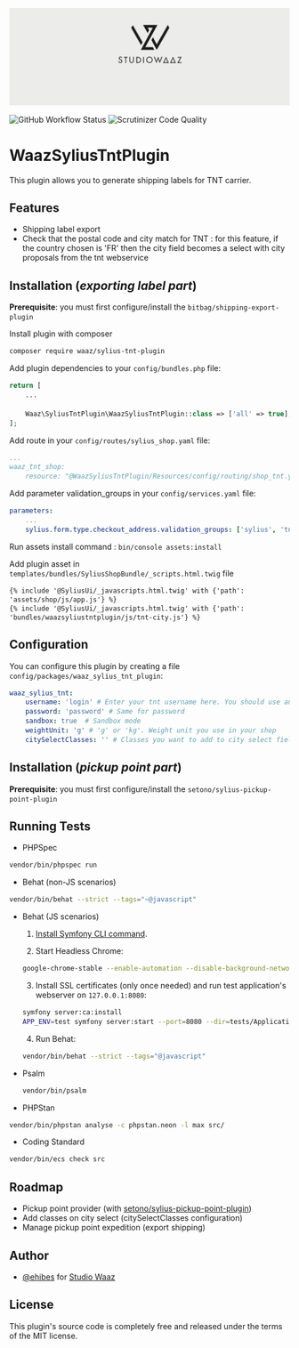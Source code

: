 ![Logo](github.png)

![GitHub Workflow Status](https://img.shields.io/github/actions/workflow/status/StudioWaaz/SyliusTntPlugin/build.yml?style=for-the-badge)
![Scrutinizer Code Quality](https://img.shields.io/scrutinizer/quality/g/StudioWaaz/SyliusTnTPlugin?style=for-the-badge)
# WaazSyliusTntPlugin

This plugin allows you to generate shipping labels for TNT carrier.



## Features

- Shipping label export
- Check that the postal code and city match for TNT : for this feature, if the country chosen is 'FR' then the city field becomes a select with city proposals from the tnt webservice


## Installation (*exporting label part*)

**Prerequisite**: you must first configure/install the `bitbag/shipping-export-plugin`

Install plugin with composer

```bash
composer require waaz/sylius-tnt-plugin
```
Add plugin dependencies to your `config/bundles.php` file:

```php
return [
    ...

    Waaz\SyliusTntPlugin\WaazSyliusTntPlugin::class => ['all' => true],
];
```

Add route in your `config/routes/sylius_shop.yaml` file:
```yaml
...
waaz_tnt_shop:
    resource: "@WaazSyliusTntPlugin/Resources/config/routing/shop_tnt.yaml"
```

Add parameter validation_groups in your `config/services.yaml` file:
```yaml
parameters:
    ...
    sylius.form.type.checkout_address.validation_groups: ['sylius', 'tnt_address']
```

Run assets install command : `bin/console assets:install`

Add plugin asset in `templates/bundles/SyliusShopBundle/_scripts.html.twig` file
```twig
{% include '@SyliusUi/_javascripts.html.twig' with {'path': 'assets/shop/js/app.js'} %}
{% include '@SyliusUi/_javascripts.html.twig' with {'path': 'bundles/waazsyliustntplugin/js/tnt-city.js'} %}
```

## Configuration
You can configure this plugin by creating a file `config/packages/waaz_sylius_tnt_plugin`:
```yml
waaz_sylius_tnt:
    username: 'login' # Enter your tnt username here. You should use an environment variable like `%env(TNT_PASSWORD)%`
    password: 'password' # Same for password
    sandbox: true  # Sandbox mode
    weightUnit: 'g' # 'g' or 'kg'. Weight unit you use in your shop
    citySelectClasses: '' # Classes you want to add to city select field

```

## Installation (*pickup point part*)

**Prerequisite**: you must first configure/install the `setono/sylius-pickup-point-plugin`

    
## Running Tests

- PHPSpec

```bash
vendor/bin/phpspec run
```

- Behat (non-JS scenarios)

```bash
vendor/bin/behat --strict --tags="~@javascript"
```

- Behat (JS scenarios)

    1. [Install Symfony CLI command](https://symfony.com/download).

    2. Start Headless Chrome:

    ```bash
    google-chrome-stable --enable-automation --disable-background-networking --no-default-browser-check --no-first-run --disable-popup-blocking --disable-default-apps --allow-insecure-localhost --disable-translate --disable-extensions --no-sandbox --enable-features=Metal --headless --remote-debugging-port=9222 --window-size=2880,1800 --proxy-server='direct://' --proxy-bypass-list='*' http://127.0.0.1
    ```

    3. Install SSL certificates (only once needed) and run test application's webserver on `127.0.0.1:8080`:

    ```bash
    symfony server:ca:install
    APP_ENV=test symfony server:start --port=8080 --dir=tests/Application/public --daemon
    ```

    4. Run Behat:

    ```bash
    vendor/bin/behat --strict --tags="@javascript"
    ```

- Psalm

    ```bash
    vendor/bin/psalm
    ```
    
- PHPStan

```bash
vendor/bin/phpstan analyse -c phpstan.neon -l max src/  
```

- Coding Standard
  
```bash
vendor/bin/ecs check src
```

## Roadmap

- Pickup point provider (with [setono/sylius-pickup-point-plugin](https://github.com/Setono/SyliusPickupPointPlugin)) 
- Add classes on city select (citySelectClasses configuration)
- Manage pickup point expedition (export shipping)


## Author

- [@ehibes](https://www.github.com/ehibes) for [Studio Waaz](https://www.studiowaaz.com)
## License

This plugin's source code is completely free and released under the terms of the MIT license.

